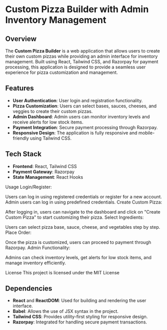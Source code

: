 # Custom Pizza Builder with Admin Inventory Management

## Overview

The **Custom Pizza Builder** is a web application that allows users to create their own custom pizzas while providing an admin interface for inventory management. Built using React, Tailwind CSS, and Razorpay for payment processing, this application is designed to provide a seamless user experience for pizza customization and management.

## Features

- **User Authentication**: User login and registration functionality.
- **Pizza Customization**: Users can select bases, sauces, cheeses, and veggies to create their custom pizzas.
- **Admin Dashboard**: Admin users can monitor inventory levels and receive alerts for low stock items.
- **Payment Integration**: Secure payment processing through Razorpay.
- **Responsive Design**: The application is fully responsive and mobile-friendly using Tailwind CSS.

## Tech Stack

- **Frontend**: React, Tailwind CSS
- **Payment Gateway**: Razorpay
- **State Management**: React Hooks

Usage
Login/Register:

Users can log in using registered credentials or register for a new account.
Admin users can log in using predefined credentials.
Create Custom Pizza:

After logging in, users can navigate to the dashboard and click on "Create Custom Pizza" to start customizing their pizza.
Select Ingredients:

Users can select pizza base, sauce, cheese, and vegetables step by step.
Place Order:

Once the pizza is customized, users can proceed to payment through Razorpay.
Admin Functionality:

Admins can check inventory levels, get alerts for low stock items, and manage inventory efficiently.

License
This project is licensed under the MIT License

## Dependencies

- **React** and **ReactDOM**: Used for building and rendering the user interface.
- **Babel**: Allows the use of JSX syntax in the project.
- **Tailwind CSS**: Provides utility-first styling for responsive design.
- **Razorpay**: Integrated for handling secure payment transactions.
